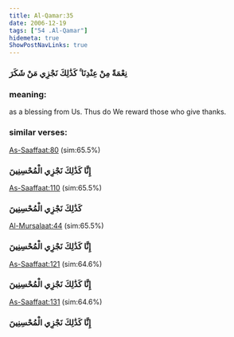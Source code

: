 ```yaml
---
title: Al-Qamar:35
date: 2006-12-19
tags: ["54 .Al-Qamar"]
hidemeta: true 
ShowPostNavLinks: true 
---
```

### نِعْمَةً مِنْ عِنْدِنَا ۚ كَذَٰلِكَ نَجْزِي مَنْ شَكَرَ
### meaning: 
as a blessing from Us. Thus do We reward those who give thanks.
### similar verses: 

[As-Saaffaat:80](/37/80) (sim:65.5%)

### إِنَّا كَذَٰلِكَ نَجْزِي الْمُحْسِنِينَ

[As-Saaffaat:110](/37/110) (sim:65.5%)

### كَذَٰلِكَ نَجْزِي الْمُحْسِنِينَ

[Al-Mursalaat:44](/77/44) (sim:65.5%)

### إِنَّا كَذَٰلِكَ نَجْزِي الْمُحْسِنِينَ

[As-Saaffaat:121](/37/121) (sim:64.6%)

### إِنَّا كَذَٰلِكَ نَجْزِي الْمُحْسِنِينَ

[As-Saaffaat:131](/37/131) (sim:64.6%)

### إِنَّا كَذَٰلِكَ نَجْزِي الْمُحْسِنِينَ
